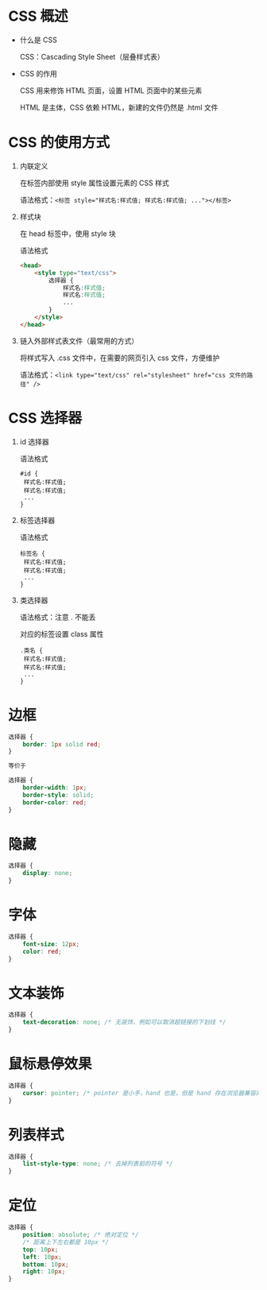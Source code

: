 # CSS 概述

- 什么是 CSS

  CSS：Cascading Style Sheet（层叠样式表）

- CSS 的作用

  CSS 用来修饰 HTML 页面，设置 HTML 页面中的某些元素

  HTML 是主体，CSS 依赖 HTML，新建的文件仍然是 .html 文件







# CSS 的使用方式

1. 内联定义

   在标签内部使用 style 属性设置元素的 CSS 样式

   语法格式：`<标签 style="样式名:样式值; 样式名:样式值; ..."></标签>`

2. 样式块

   在 head 标签中，使用 style 块

   语法格式

   ```html
   <head>
       <style type="text/css">
           选择器 {
               样式名:样式值;
               样式名:样式值;
               ...
           }
       </style>
   </head>
   ```

3. 链入外部样式表文件（最常用的方式）

   将样式写入 .css 文件中，在需要的网页引入 css 文件，方便维护

   语法格式：`<link type="text/css" rel="stylesheet" href="css 文件的路径" />`







# CSS 选择器

1. id 选择器

   语法格式

   ```
   #id {
   	样式名:样式值;
   	样式名:样式值;
   	...
   }
   ```

2. 标签选择器

   语法格式

   ```
   标签名 {
   	样式名:样式值;
   	样式名:样式值;
   	...
   }
   ```

3. 类选择器

   语法格式：注意 . 不能丢

   对应的标签设置 class 属性

   ```
   .类名 {
   	样式名:样式值;
   	样式名:样式值;
   	...
   }
   ```







# 边框

```css
选择器 {
	border: 1px solid red;
}

等价于

选择器 {
	border-width: 1px;
	border-style: solid;
	border-color: red;
}
```







# 隐藏

```css
选择器 {
	display: none;
}
```







# 字体

```css
选择器 {
	font-size: 12px;
	color: red;
}
```







# 文本装饰

```css
选择器 {
	text-decoration: none; /* 无装饰，例如可以取消超链接的下划线 */
}
```







# 鼠标悬停效果

```css
选择器 {
	cursor: pointer; /* pointer 是小手，hand 也是，但是 hand 存在浏览器兼容问题 */
}
```







# 列表样式

```css
选择器 {
	list-style-type: none; /* 去掉列表前的符号 */
}
```







# 定位

```css
选择器 {
	position: absolute; /* 绝对定位 */
    /* 距离上下左右都是 10px */
    top: 10px;
    left: 10px;
    bottom: 10px;
    right: 10px;
}
```

